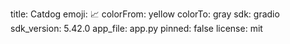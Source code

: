 title: Catdog
emoji: 📈
colorFrom: yellow
colorTo: gray
sdk: gradio
sdk_version: 5.42.0
app_file: app.py
pinned: false
license: mit